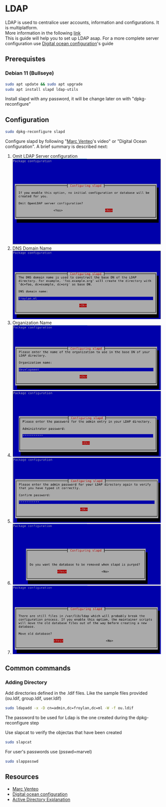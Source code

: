 # LDAP

LDAP is used to centralice user accounts, information and configurations. It is multiplatform.\
More information in the following [link][1]\
This is guide will help you to set up LDAP asap. For a more complete server configuration use [Digital ocean configuration]'s guide

## Prerequistes
### Debian 11 (Bullseye)
```bash
sudo apt update && sudo apt upgrade
sudo apt install slapd ldap-utils
```
Install slapd with any password, it will be change later on with "dpkg-reconfigure"


## Configuration
```bash
sudo dpkg-reconfigure slapd
```
Configure slapd by following "[Marc Venteo]'s video" or "Digital Ocean configuration". A brief summary is described next:

1. Omit LDAP Server configuration
![Step 01](images/ldap_01.png)
1. DNS Domain Name
![Step 02](images/ldap_02.png)
1. Organization Name
![Step 03](images/ldap_03.png)
1. ![Step 04](images/ldap_04.png)
1. ![Step 05](images/ldap_05.png)
1. ![Step 06](images/ldap_06.png)
1. ![Step 07](images/ldap_07.png)


## Common commands
### Adding Directory
Add directories defined in the .ldif files.
Like the sample files provided (ou.ldif, group.ldif, user.ldif)
```bash
sudo ldapadd -x -D cn=admin,dc=froylan,dc=ml -W -f ou.ldif
```

The password to be used for Ldap is the one created during the dpkg-reconfigure step

Use slapcat to verify the objectas that have been created

```bash
sudo slapcat
```

For user's passwords use (psswd=marvel)

```bash
sudo slappasswd
```


## Resources
* [Marc Venteo]
* [Digital ocean configuration]
* [Active Directory Explanation]

[1]: https://www.youtube.com/watch?v=zpXDMlXwW_I&list=PLw0uO9wnBmUmTOWbqvTudjJEjQFV5diTk&index=1
[Marc Venteo]: https://www.youtube.com/watch?v=6HkIDr3QF8Y&t=573s
[Digital ocean configuration]: https://www.digitalocean.com/community/tutorials/how-to-install-and-configure-openldap-and-phpldapadmin-on-ubuntu-16-04
[Active Directory Explanation]: https://www.youtube.com/watch?v=lFwek_OuYZ8
